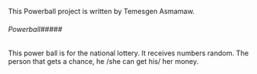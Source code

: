 This Powerball project is written by Temesgen Asmamaw.

###### Powerball#####
This power ball is for the national lottery. 
It receives numbers random. 
The person that gets a chance, he /she can get his/ her money.
